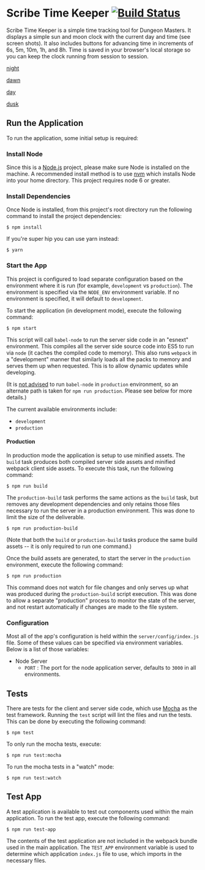 # Scribe Time Keeper [![Build Status](https://travis-ci.org/luetkemj/scribe-time-keeper.svg?branch=master)](https://travis-ci.org/luetkemj/scribe-time-keeper)

Scribe Time Keeper is a simple time tracking tool for Dungeon Masters. It displays a simple sun and moon clock with the current day and time (see screen shots). It also includes buttons for advancing time in increments of 6s, 5m, 10m, 1h, and 8h. Time is saved in your browser's local storage so you can keep the clock running from session to session.

[night](http://i.imgur.com/PqAVRz1.png)

[dawn](http://i.imgur.com/ApLFwLU.png)

[day](http://i.imgur.com/t8ZAF3D.png)

[dusk](http://i.imgur.com/a0kYUzY.png)

## Run the Application ##

To run the application, some initial setup is required:

### Install Node ###

Since this is a [Node.js](http://nodejs.org/) project, please make sure
Node is installed on the machine. A recommended install method is to use
[nvm](https://github.com/creationix/nvm) which installs Node into your
home directory. This project requires node 6 or greater.

### Install Dependencies ###

Once Node is installed, from this project's root directory run the following
command to install the project dependencies:

`$ npm install`

If you're super hip you can use yarn instead:

`$ yarn`

### Start the App ###

This project is configured to load separate configuration based on the
environment where it is run (for example, `development` vs `production`).
The environment is specified via the `NODE_ENV` environment variable.
If no environment is specified, it will default to `development`.

To start the application (in development mode), execute the following command:

`$ npm start`

This script will call `babel-node` to run the server side code in an "esnext"
environment. This compiles all the server side source code into ES5 to run
via `node` (it caches the compiled code to memory). This also runs `webpack`
in a "development" manner that similarly loads all the packs to memory and serves
them up when requested. This is to allow dynamic updates while developing.

(It is [not advised](https://babeljs.io/docs/usage/cli/#babel-node)
to run `babel-node` in `production` environment, so an alternate path is taken
for `npm run production`. Please see below for more details.)

The current available environments include:

*   `development`
*   `production`

#### Production ####

In production mode the application is setup to use minified assets.
The `build` task produces both compiled server side assets and minified
webpack client side assets. To execute this task, run the following command:

`$ npm run build`

The `production-build` task performs the same actions as the `build` task,
but removes any development dependencies and only retains those files necessary
to run the server in a production environment. This was done to limit the size
of the deliverable.

`$ npm run production-build`

(Note that both the `build` or `production-build` tasks produce the same build
assets -- it is only required to run one command.)

Once the build assets are generated, to start the server in the `production`
environment, execute the following command:

`$ npm run production`

This command does not watch for file changes and only serves up what was produced
during the `production-build` script execution. This was done to allow a separate
"production" process to monitor the state of the server, and not restart
automatically if changes are made to the file system.

### Configuration ###

Most all of the app's configuration is held within the `server/config/index.js`
file. Some of these values can be specified via environment variables. Below is
a list of those variables:

* Node Server
    * `PORT` : The port for the node application server, defaults to `3000` in
    all environments.

## Tests ##

There are tests for the client and server side code, which use
[Mocha](https://mochajs.org/) as the test framework. Running the `test`
script will lint the files and run the tests. This can be done by
executing the following command:

`$ npm test`

To only run the mocha tests, execute:

`$ npm run test:mocha`

To run the mocha tests in a "watch" mode:

`$ npm run test:watch`

## Test App ##

A test application is available to test out components used within the main
application. To run the test app, execute the following command:

`$ npm run test-app`

The contents of the test application are not included in the webpack bundle
used in the main application. The `TEST_APP` environment variable is used
to determine which application `index.js` file to use, which imports in the
necessary files.
